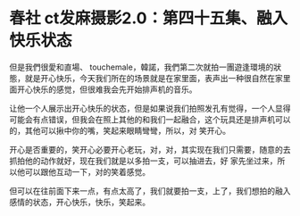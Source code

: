 # 春社 ct发麻摄影2.0：第四十五集、融入快乐状态

但是我們很愛和直場、 touchemale，韓諾，我們第二次就拍一團遊逢環境的狀態，就是开心快乐，今天我们所在的场景就是在家里面，表声出一种很自然在家里面开心快乐的感觉，但很难我会先开始排声机的音乐。

让他一个人展示出开心快乐的状态，但是如果说我们拍照发孔有觉得，一个人显得可能会有点错误，但我会在照上其他的和我们一起融合，这个玩具还是排声机可以的，其他可以揪中你的嘴，笑起来眼睛彎彎，所以，对 笑开心。

开心是否重要的，笑开心必要开心老玩，对，对，其实现在我们只需要，随意的去抓拍他的动作就好，现在我们就是以多拍一支，可以抽进去，好 家先坐过来，所以他可以跟他互动一下，对的笑着感觉。

但可以在往前面下来一点，有点太高了，我们就要拍一支，上了，我们想拍的融入感情的状态，开心快乐，快乐，笑起来。